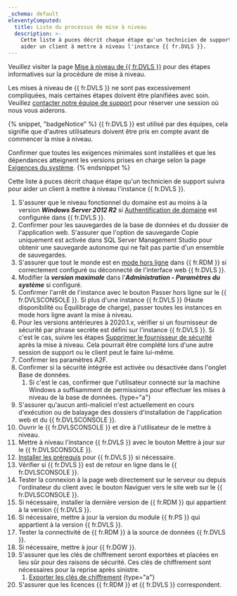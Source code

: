 ```yaml
---
_schema: default
eleventyComputed:
  title: Liste du processus de mise à niveau
  description: >-
    Cette liste à puces décrit chaque étape qu'un technicien de support suivra pour
    aider un client à mettre à niveau l'instance {{ fr.DVLS }}.
---
```

Veuillez visiter la page [Mise à niveau de {{ fr.DVLS }}](/server/getting-started/installation/upgrade-server/) pour des étapes informatives sur la procédure de mise à niveau.

Les mises à niveau de {{ fr.DVLS }} ne sont pas excessivement compliquées, mais certaines étapes doivent être planifiées avec soin. Veuillez [contacter notre équipe de support](mailto:service@devolutions.net) pour réserver une session où nous vous aiderons.

{% snippet, "badgeNotice" %}
{{ fr.DVLS }} est utilisé par des équipes, cela signifie que d'autres utilisateurs doivent être pris en compte avant de commencer la mise à niveau.

Confirmer que toutes les exigences minimales sont installées et que les dépendances atteignent les versions prises en charge selon la page [Exigences du système](/server/overview/system-requirements/).
{% endsnippet %}

Cette liste à puces décrit chaque étape qu'un technicien de support suivra pour aider un client à mettre à niveau l'instance {{ fr.DVLS }}.

1. S'assurer que le niveau fonctionnel du domaine est au moins à la version ***Windows Server 2012 R2*** si [Authentification de domaine](/server/web-interface/administration/configuration/server-settings/general/authentication/domain/) est configurée dans {{ fr.DVLS }}.
2. Confirmer pour les sauvegardes de la base de données et du dossier de l'application web. S'assurer que l'option de sauvegarde Copie uniquement est activée dans SQL Server Management Studio pour obtenir une sauvegarde autonome qui ne fait pas partie d'un ensemble de sauvegardes.
3. S'assurer que tout le monde est en [mode hors ligne](/rdm/data-sources/offline-mode/) dans {{ fr.RDM }} si correctement configuré ou déconnecté de l'interface web {{ fr.DVLS }}.
4. Modifier la ***version maximale*** dans l'***Administration - Paramètres du système*** si configuré.
5. Confirmer l'arrêt de l'instance avec le bouton Passer hors ligne sur le {{ fr.DVLSCONSOLE }}. Si plus d'une instance {{ fr.DVLS }} (Haute disponibilité ou Équilibrage de charge), passer toutes les instances en mode hors ligne avant la mise à niveau.
6. Pour les versions antérieures à 2020.1.x, vérifier si un fournisseur de sécurité par phrase secrète est défini sur l'instance {{ fr.DVLS }}. Si c'est le cas, suivre les étapes [Supprimer le fournisseur de sécurité](/server/kb/how-to-articles/remove-security-provider/) après la mise à niveau. Cela pourrait être complété lors d'une autre session de support ou le client peut le faire lui-même.
7. Confirmer les paramètres A2F.
8. Confirmer si la sécurité intégrée est activée ou désactivée dans l'onglet Base de données.
   1. Si c'est le cas, confirmer que l'utilisateur connecté sur la machine Windows a suffisamment de permissions pour effectuer les mises à niveau de la base de données. \{type="a"\}
9. S'assurer qu'aucun anti-maliciel n'est actuellement en cours d'exécution ou de balayage des dossiers d'installation de l'application web et du {{ fr.DVLSCONSOLE }}.
10. Ouvrir le {{ fr.DVLSCONSOLE }} et dire à l'utilisateur de le mettre à niveau.
11. Mettre à niveau l'instance {{ fr.DVLS }} avec le bouton Mettre à jour sur le {{ fr.DVLSCONSOLE }}.
12. [Installer les prérequis](/server/getting-started/installation/installing-web-server-prerequisites/) pour {{ fr.DVLS }} si nécessaire.
13. Vérifier si {{ fr.DVLS }} est de retour en ligne dans le {{ fr.DVLSCONSOLE }}.
14. Tester la connexion à la page web directement sur le serveur ou depuis l'ordinateur du client avec le bouton Naviguer vers le site web sur le {{ fr.DVLSCONSOLE }}.
15. Si nécessaire, installer la dernière version de {{ fr.RDM }} qui appartient à la version {{ fr.DVLS }}.
16. Si nécessaire, mettre à jour la version du module {{ fr.PS }} qui appartient à la version {{ fr.DVLS }}.
17. Tester la connectivité de {{ fr.RDM }} à la source de données {{ fr.DVLS }}.
18. Si nécessaire, mettre à jour {{ fr.DGW }}.
19. S'assurer que les clés de chiffrement seront exportées et placées en lieu sûr pour des raisons de sécurité. Ces clés de chiffrement sont nécessaires pour la reprise après sinistre.
    1. [Exporter les clés de chiffrement](/server/kb/how-to-articles/manage-encryption-keys/#export-the-encryption-keys) \{type="a"\}
20. S'assurer que les licences {{ fr.RDM }} et {{ fr.DVLS }} correspondent.
